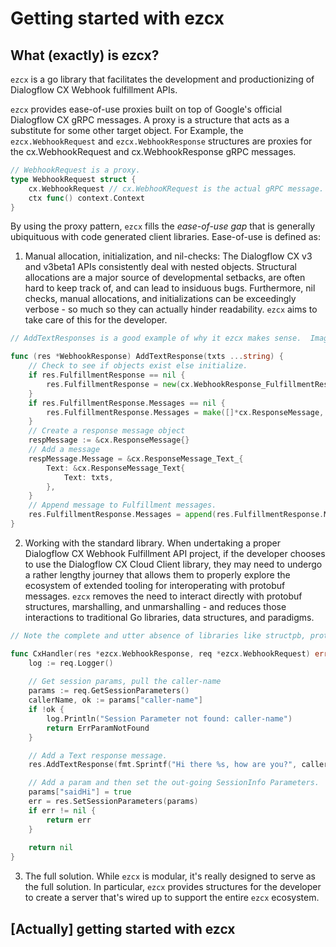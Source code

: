 # Getting started with ezcx
## What (exactly) is ezcx?
`ezcx` is a go library that facilitates the development and productionizing of Dialogflow CX Webhook fulfillment APIs.

`ezcx` provides ease-of-use proxies built on top of Google's official Dialogflow CX gRPC messages.  A proxy is a structure that acts as a substitute for some other target object.  For Example, the `ezcx.WebhookRequest` and `ezcx.WebhookResponse` structures are proxies for the cx.WebhookRequest and cx.WebhookResponse gRPC messages.  

```go
// WebhookRequest is a proxy. 
type WebhookRequest struct {
	cx.WebhookRequest // cx.WebhooKRequest is the actual gRPC message.
	ctx func() context.Context
}
```

By using the proxy pattern, `ezcx` fills the *ease-of-use gap* that is generally ubiquituous with code generated client libraries.  Ease-of-use is defined as:

1. Manual allocation, initialization, and nil-checks: The Dialogflow CX v3 and v3beta1 APIs consistently deal with nested objects. Structural allocations are a major source of developmental setbacks, are often hard to keep track of, and can lead to insiduous bugs.  Furthermore, nil checks, manual allocations, and initializations can be exceedingly verbose - so much so they can actually hinder readability.  `ezcx` aims to take care of this for the developer. 

```go
// AddTextResponses is a good example of why it ezcx makes sense.  Imagine having to re-write all this boiler plate every time you have a new virtual agent project..!

func (res *WebhookResponse) AddTextResponse(txts ...string) {
	// Check to see if objects exist else initialize.
    if res.FulfillmentResponse == nil {
		res.FulfillmentResponse = new(cx.WebhookResponse_FulfillmentResponse)
	}
	if res.FulfillmentResponse.Messages == nil {
		res.FulfillmentResponse.Messages = make([]*cx.ResponseMessage, 0)
	}
    // Create a response message object
	respMessage := &cx.ResponseMessage{}
    // Add a message
	respMessage.Message = &cx.ResponseMessage_Text_{
		Text: &cx.ResponseMessage_Text{
			Text: txts,
		},
	}
    // Append message to Fulfillment messages.
	res.FulfillmentResponse.Messages = append(res.FulfillmentResponse.Messages, respMessage)
}
```

2. Working with the standard library.  When undertaking a proper Dialogflow CX Webhook Fulfillment API project, if the developer chooses to use the Dialogflow CX Cloud Client library, they may need to undergo a rather lengthy journey that allows them to properly explore the ecosystem of extended tooling for interoperating with protobuf messages.  `ezcx` removes the need to interact directly with protobuf structures, marshalling, and unmarshalling - and reduces those interactions to  traditional Go libraries, data structures, and paradigms.  

```go
// Note the complete and utter absence of libraries like structpb, protojson, and other gRPC specific libraries.  

func CxHandler(res *ezcx.WebhookResponse, req *ezcx.WebhookRequest) error {
	log := req.Logger()
	
    // Get session params, pull the caller-name
    params := req.GetSessionParameters()
	callerName, ok := params["caller-name"]
    if !ok {
        log.Println("Session Parameter not found: caller-name")
        return ErrParamNotFound
    }

    // Add a Text response message.
	res.AddTextResponse(fmt.Sprintf("Hi there %s, how are you?", callerName))

    // Add a param and then set the out-going SessionInfo Parameters.
	params["saidHi"] = true 
    err = res.SetSessionParameters(params)
	if err != nil {
		return err
	}
	
    return nil
}
```

3. The full solution.  While `ezcx` is modular, it's really designed to serve as the full solution.  In particular, `ezcx` provides structures for the developer to create a server that's wired up to support the entire `ezcx` ecosystem.  

## [Actually] getting started with ezcx
